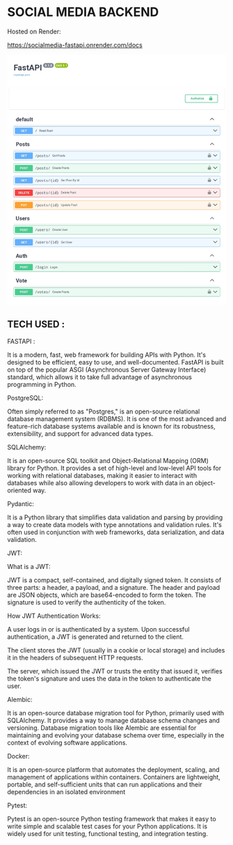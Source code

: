 
# SOCIAL MEDIA BACKEND

Hosted on Render: 

https://socialmedia-fastapi.onrender.com/docs

![Alt Text](./WhatsApp%20Image%202023-10-19%20at%2016.49.08.jpeg)



## TECH USED : 

FASTAPI : 

It is a modern, fast, web framework for building APIs with Python. It's designed to be efficient, easy to use, and well-documented. FastAPI is built on top of the popular ASGI (Asynchronous Server Gateway Interface) standard, which allows it to take full advantage of asynchronous programming in Python.

PostgreSQL:

Often simply referred to as "Postgres," is an open-source relational database management system (RDBMS). It is one of the most advanced and feature-rich database systems available and is known for its robustness, extensibility, and support for advanced data types.

SQLAlchemy:

It is an open-source SQL toolkit and Object-Relational Mapping (ORM) library for Python. It provides a set of high-level and low-level API tools for working with relational databases, making it easier to interact with databases while also allowing developers to work with data in an object-oriented way. 

Pydantic:

It is a Python library that simplifies data validation and parsing by providing a way to create data models with type annotations and validation rules. It's often used in conjunction with web frameworks, data serialization, and data validation. 

JWT: 

What is a JWT:

JWT is a compact, self-contained, and digitally signed token.
It consists of three parts: a header, a payload, and a signature.
The header and payload are JSON objects, which are base64-encoded to form the token.
The signature is used to verify the authenticity of the token.

How JWT Authentication Works:

A user logs in or is authenticated by a system.
Upon successful authentication, a JWT is generated and returned to the client.

The client stores the JWT (usually in a cookie or local storage) and includes it in the headers of subsequent HTTP requests.

The server, which issued the JWT or trusts the entity that issued it, verifies the token's signature and uses the data in the token to authenticate the user.

Alembic: 

It is an open-source database migration tool for Python, primarily used with SQLAlchemy. It provides a way to manage database schema changes and versioning. Database migration tools like Alembic are essential for maintaining and evolving your database schema over time, especially in the context of evolving software applications. 

Docker: 

It is an open-source platform that automates the deployment, scaling, and management of applications within containers. Containers are lightweight, portable, and self-sufficient units that can run applications and their dependencies in an isolated environment

Pytest: 

Pytest is an open-source Python testing framework that makes it easy to write simple and scalable test cases for your Python applications. It is widely used for unit testing, functional testing, and integration testing. 



